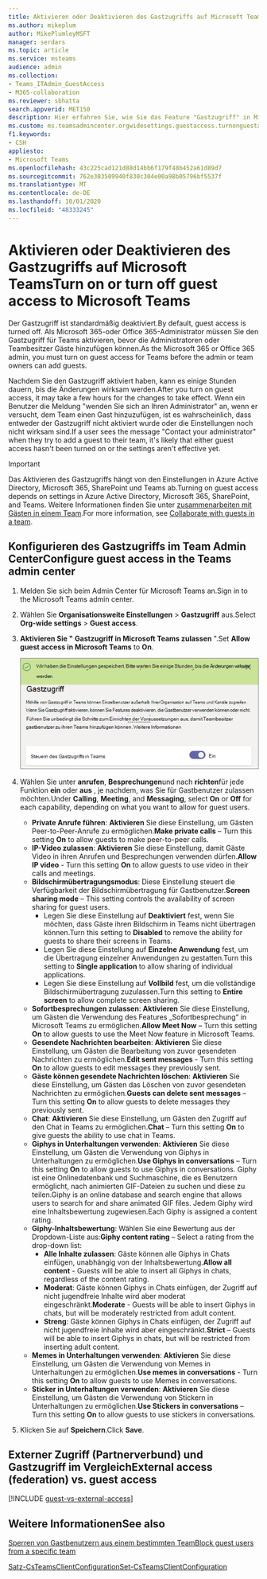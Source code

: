 ```yaml
---
title: Aktivieren oder Deaktivieren des Gastzugriffs auf Microsoft Teams
ms.author: mikeplum
author: MikePlumleyMSFT
manager: serdars
ms.topic: article
ms.service: msteams
audience: admin
ms.collection:
- Teams_ITAdmin_GuestAccess
- M365-collaboration
ms.reviewer: sbhatta
search.appverid: MET150
description: Hier erfahren Sie, wie Sie das Feature "Gastzugriff" in Microsoft Teams als Office 365-Administrator aktivieren oder deaktivieren.
ms.custom: ms.teamsadmincenter.orgwidesettings.guestaccess.turnonguestaccessarticle
f1.keywords:
- CSH
appliesto:
- Microsoft Teams
ms.openlocfilehash: 43c225cad121d88d14bb6f179f48b452a61d89d7
ms.sourcegitcommit: 762e303509940f830c304e00a98b05796bf5537f
ms.translationtype: MT
ms.contentlocale: de-DE
ms.lasthandoff: 10/01/2020
ms.locfileid: "48333245"
---
```

# <a name="turn-on-or-turn-off-guest-access-to-microsoft-teams"></a><span data-ttu-id="19249-103">Aktivieren oder Deaktivieren des Gastzugriffs auf Microsoft Teams</span><span class="sxs-lookup"><span data-stu-id="19249-103">Turn on or turn off guest access to Microsoft Teams</span></span>

<span data-ttu-id="19249-104">Der Gastzugriff ist standardmäßig deaktiviert.</span><span class="sxs-lookup"><span data-stu-id="19249-104">By default, guest access is turned off.</span></span> <span data-ttu-id="19249-105">Als Microsoft 365-oder Office 365-Administrator müssen Sie den Gastzugriff für Teams aktivieren, bevor die Administratoren oder Teambesitzer Gäste hinzufügen können.</span><span class="sxs-lookup"><span data-stu-id="19249-105">As the Microsoft 365 or Office 365 admin, you must turn on guest access for Teams before the admin or team owners can add guests.</span></span>

<span data-ttu-id="19249-106">Nachdem Sie den Gastzugriff aktiviert haben, kann es einige Stunden dauern, bis die Änderungen wirksam werden.</span><span class="sxs-lookup"><span data-stu-id="19249-106">After you turn on guest access, it may take a few hours for the changes to take effect.</span></span> <span data-ttu-id="19249-107">Wenn ein Benutzer die Meldung "wenden Sie sich an Ihren Administrator" an, wenn er versucht, dem Team einen Gast hinzuzufügen, ist es wahrscheinlich, dass entweder der Gastzugriff nicht aktiviert wurde oder die Einstellungen noch nicht wirksam sind.</span><span class="sxs-lookup"><span data-stu-id="19249-107">If a user sees the message "Contact your administrator" when they try to add a guest to their team, it's likely that either guest access hasn't been turned on or the settings aren't effective yet.</span></span>

> [!IMPORTANT]
> <span data-ttu-id="19249-108">Das Aktivieren des Gastzugriffs hängt von den Einstellungen in Azure Active Directory, Microsoft 365, SharePoint und Teams ab.</span><span class="sxs-lookup"><span data-stu-id="19249-108">Turning on guest access depends on settings in Azure Active Directory, Microsoft 365, SharePoint, and Teams.</span></span> <span data-ttu-id="19249-109">Weitere Informationen finden Sie unter [zusammenarbeiten mit Gästen in einem Team](https://docs.microsoft.com/microsoft-365/solutions/collaborate-as-team).</span><span class="sxs-lookup"><span data-stu-id="19249-109">For more information, see [Collaborate with guests in a team](https://docs.microsoft.com/microsoft-365/solutions/collaborate-as-team).</span></span>

## <a name="configure-guest-access-in-the-teams-admin-center"></a><span data-ttu-id="19249-110">Konfigurieren des Gastzugriffs im Team Admin Center</span><span class="sxs-lookup"><span data-stu-id="19249-110">Configure guest access in the Teams admin center</span></span>

1. <span data-ttu-id="19249-111">Melden Sie sich beim Admin Center für Microsoft Teams an.</span><span class="sxs-lookup"><span data-stu-id="19249-111">Sign in to the Microsoft Teams admin center.</span></span>

2. <span data-ttu-id="19249-112">Wählen Sie **Organisationsweite Einstellungen** > **Gastzugriff** aus.</span><span class="sxs-lookup"><span data-stu-id="19249-112">Select **Org-wide settings** > **Guest access**.</span></span>

3. <span data-ttu-id="19249-113">**Aktivieren Sie "** **Gastzugriff in Microsoft Teams zulassen** ".</span><span class="sxs-lookup"><span data-stu-id="19249-113">Set **Allow guest access in Microsoft Teams** to **On**.</span></span>

    ![<span data-ttu-id="19249-114">Schalter für „Gastzugriff in Teams ermöglichen“ ist auf „An“ eingestellt</span><span class="sxs-lookup"><span data-stu-id="19249-114">Allow guest access switch set to On</span></span> ](media/set-up-guests-image1.png)

4. <span data-ttu-id="19249-115">Wählen Sie unter **anrufen**, **Besprechungen**und nach **richten**für jede Funktion **ein** oder **aus** , je nachdem, was Sie für Gastbenutzer zulassen möchten.</span><span class="sxs-lookup"><span data-stu-id="19249-115">Under **Calling**, **Meeting**, and **Messaging**, select **On** or **Off** for each capability, depending on what you want to allow for guest users.</span></span>

      - <span data-ttu-id="19249-116">**Private Anrufe führen**: **Aktivieren** Sie diese Einstellung, um Gästen Peer-to-Peer-Anrufe zu ermöglichen.</span><span class="sxs-lookup"><span data-stu-id="19249-116">**Make private calls** – Turn this setting **On** to allow guests to make peer-to-peer calls.</span></span>
      - <span data-ttu-id="19249-117">**IP-Video zulassen**: **Aktivieren** Sie diese Einstellung, damit Gäste Video in ihren Anrufen und Besprechungen verwenden dürfen.</span><span class="sxs-lookup"><span data-stu-id="19249-117">**Allow IP video** - Turn this setting **On** to allow guests to use video in their calls and meetings.</span></span>
      - <span data-ttu-id="19249-118">**Bildschirmübertragungsmodus**: Diese Einstellung steuert die Verfügbarkeit der Bildschirmübertragung für Gastbenutzer.</span><span class="sxs-lookup"><span data-stu-id="19249-118">**Screen sharing mode** – This setting controls the availability of screen sharing for guest users.</span></span> 
          - <span data-ttu-id="19249-119">Legen Sie diese Einstellung auf **Deaktiviert** fest, wenn Sie möchten, dass Gäste ihren Bildschirm in Teams nicht übertragen können.</span><span class="sxs-lookup"><span data-stu-id="19249-119">Turn this setting to **Disabled** to remove the ability for guests to share their screens in Teams.</span></span> 
          - <span data-ttu-id="19249-120">Legen Sie diese Einstellung auf **Einzelne Anwendung** fest, um die Übertragung einzelner Anwendungen zu gestatten.</span><span class="sxs-lookup"><span data-stu-id="19249-120">Turn this setting to **Single application** to allow sharing of individual applications.</span></span> 
          - <span data-ttu-id="19249-121">Legen Sie diese Einstellung auf **Vollbild** fest, um die vollständige Bildschirmübertragung zuzulassen.</span><span class="sxs-lookup"><span data-stu-id="19249-121">Turn this setting to **Entire screen** to allow complete screen sharing.</span></span>
      - <span data-ttu-id="19249-122">**Sofortbesprechungen zulassen**: **Aktivieren** Sie diese Einstellung, um Gästen die Verwendung des Features „Sofortbesprechung“ in Microsoft Teams zu ermöglichen.</span><span class="sxs-lookup"><span data-stu-id="19249-122">**Allow Meet Now** – Turn this setting **On** to allow guests to use the Meet Now feature in Microsoft Teams.</span></span>
      - <span data-ttu-id="19249-123">**Gesendete Nachrichten bearbeiten**: **Aktivieren** Sie diese Einstellung, um Gästen die Bearbeitung von zuvor gesendeten Nachrichten zu ermöglichen.</span><span class="sxs-lookup"><span data-stu-id="19249-123">**Edit sent messages** - Turn this setting **On** to allow guests to edit messages they previously sent.</span></span>
      - <span data-ttu-id="19249-124">**Gäste können gesendete Nachrichten löschen**: **Aktivieren** Sie diese Einstellung, um Gästen das Löschen von zuvor gesendeten Nachrichten zu ermöglichen.</span><span class="sxs-lookup"><span data-stu-id="19249-124">**Guests can delete sent messages** – Turn this setting **On** to allow guests to delete messages they previously sent.</span></span>
      - <span data-ttu-id="19249-125">**Chat**: **Aktivieren** Sie diese Einstellung, um Gästen den Zugriff auf den Chat in Teams zu ermöglichen.</span><span class="sxs-lookup"><span data-stu-id="19249-125">**Chat** – Turn this setting **On** to give guests the ability to use chat in Teams.</span></span>
      - <span data-ttu-id="19249-126">**Giphys in Unterhaltungen verwenden**: **Aktivieren** Sie diese Einstellung, um Gästen die Verwendung von Giphys in Unterhaltungen zu ermöglichen.</span><span class="sxs-lookup"><span data-stu-id="19249-126">**Use Giphys in conversations** – Turn this setting **On** to allow guests to use Giphys in conversations.</span></span> <span data-ttu-id="19249-127">Giphy ist eine Onlinedatenbank und Suchmaschine, die es Benutzern ermöglicht, nach animierten GIF-Dateien zu suchen und diese zu teilen.</span><span class="sxs-lookup"><span data-stu-id="19249-127">Giphy is an online database and search engine that allows users to search for and share animated GIF files.</span></span> <span data-ttu-id="19249-128">Jedem Giphy wird eine Inhaltsbewertung zugewiesen.</span><span class="sxs-lookup"><span data-stu-id="19249-128">Each Giphy is assigned a content rating.</span></span>
      - <span data-ttu-id="19249-129">**Giphy-Inhaltsbewertung**: Wählen Sie eine Bewertung aus der Dropdown-Liste aus:</span><span class="sxs-lookup"><span data-stu-id="19249-129">**Giphy content rating** –  Select a rating from the drop-down list:</span></span>
          - <span data-ttu-id="19249-130">**Alle Inhalte zulassen**: Gäste können alle Giphys in Chats einfügen, unabhängig von der Inhaltsbewertung.</span><span class="sxs-lookup"><span data-stu-id="19249-130">**Allow all content** - Guests will be able to insert all Giphys in chats, regardless of the content rating.</span></span>
          - <span data-ttu-id="19249-131">**Moderat**: Gäste können Giphys in Chats einfügen, der Zugriff auf nicht jugendfreie Inhalte wird aber moderat eingeschränkt.</span><span class="sxs-lookup"><span data-stu-id="19249-131">**Moderate** - Guests will be able to insert Giphys in chats, but will be moderately restricted from adult content.</span></span>
          - <span data-ttu-id="19249-132">**Streng**: Gäste können Giphys in Chats einfügen, der Zugriff auf nicht jugendfreie Inhalte wird aber eingeschränkt.</span><span class="sxs-lookup"><span data-stu-id="19249-132">**Strict** – Guests will be able to insert Giphys in chats, but will be restricted from inserting adult content.</span></span>
      - <span data-ttu-id="19249-133">**Memes in Unterhaltungen verwenden**: **Aktivieren** Sie diese Einstellung, um Gästen die Verwendung von Memes in Unterhaltungen zu ermöglichen.</span><span class="sxs-lookup"><span data-stu-id="19249-133">**Use memes in conversations** - Turn this setting **On** to allow guests to use Memes in conversations.</span></span>
      - <span data-ttu-id="19249-134">**Sticker in Unterhaltungen verwenden**: **Aktivieren** Sie diese Einstellung, um Gästen die Verwendung von Stickern in Unterhaltungen zu ermöglichen.</span><span class="sxs-lookup"><span data-stu-id="19249-134">**Use Stickers in conversations** – Turn this setting **On** to allow guests to use stickers in conversations.</span></span> 

5. <span data-ttu-id="19249-135">Klicken Sie auf **Speichern**.</span><span class="sxs-lookup"><span data-stu-id="19249-135">Click **Save**.</span></span>

## <a name="external-access-federation-vs-guest-access"></a><span data-ttu-id="19249-136">Externer Zugriff (Partnerverbund) und Gastzugriff im Vergleich</span><span class="sxs-lookup"><span data-stu-id="19249-136">External access (federation) vs. guest access</span></span>

[!INCLUDE [guest-vs-external-access](includes/guest-vs-external-access.md)]

## <a name="see-also"></a><span data-ttu-id="19249-137">Weitere Informationen</span><span class="sxs-lookup"><span data-stu-id="19249-137">See also</span></span>

[<span data-ttu-id="19249-138">Sperren von Gastbenutzern aus einem bestimmten Team</span><span class="sxs-lookup"><span data-stu-id="19249-138">Block guest users from a specific team</span></span>](https://docs.microsoft.com/microsoft-365/solutions/per-group-guest-access)

[<span data-ttu-id="19249-139">Satz-CsTeamsClientConfiguration</span><span class="sxs-lookup"><span data-stu-id="19249-139">Set-CsTeamsClientConfiguration</span></span>](https://docs.microsoft.com/powershell/module/skype/set-csteamsclientconfiguration)